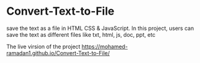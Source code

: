 # Convert-Text-to-File
 save the text as a file in HTML CSS &amp; JavaScript. In this project, users can save the text as different files like txt, html, js, doc, ppt, etc


The live virsion of the project https://mohamed-ramadan1.github.io/Convert-Text-to-File/
